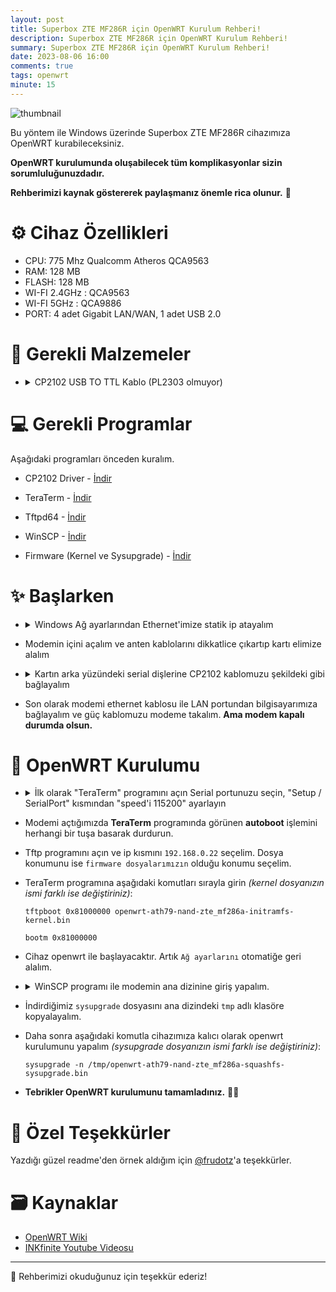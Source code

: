 ```yaml
---
layout: post
title: Superbox ZTE MF286R için OpenWRT Kurulum Rehberi!
description: Superbox ZTE MF286R için OpenWRT Kurulum Rehberi! 
summary: Superbox ZTE MF286R için OpenWRT Kurulum Rehberi!
date: 2023-08-06 16:00
comments: true
tags: openwrt
minute: 15
--- 
```


![thumbnail](https://github.com/yucellmustafa/yucellmustafa.github.io/assets/49123562/525e39da-3819-4920-b17f-ba4800d05f5b)

Bu yöntem ile Windows üzerinde Superbox ZTE MF286R cihazımıza OpenWRT kurabileceksiniz.  

**OpenWRT kurulumunda oluşabilecek tüm komplikasyonlar sizin sorumluluğunuzdadır.**  

**Rehberimizi kaynak göstererek paylaşmanız önemle rica olunur.** 🙏

# ⚙️ Cihaz Özellikleri

- CPU: 775 Mhz Qualcomm Atheros QCA9563
- RAM: 128 MB
- FLASH: 128 MB
- WI-FI 2.4GHz : QCA9563
- WI-FI 5GHz : QCA9886
- PORT: 4 adet Gigabit LAN/WAN, 1 adet USB 2.0

# 🧰 Gerekli Malzemeler
- <details>
  <summary>CP2102 USB TO TTL Kablo (PL2303 olmuyor)</summary>

  <img src="https://github.com/yucellmustafa/yucellmustafa.github.io/assets/49123562/5fc78326-758c-4155-8b53-80b528cf3b87"/>
  </details>

# 💻 Gerekli Programlar
Aşağıdaki programları önceden kuralım.

- CP2102 Driver - [İndir](https://github.com/yucellmustafa/yucellmustafa.github.io/releases/download/v1.2/CP210x_Universal_Windows_Driver.zip)

- TeraTerm - [İndir](https://github.com/yucellmustafa/yucellmustafa.github.io/releases/download/v1.0/2-Teraterm-4.106.exe)

- Tftpd64 - [İndir](https://github.com/yucellmustafa/yucellmustafa.github.io/releases/download/v1.0/3-Tftpd64-4.64.exe)

- WinSCP - [İndir](https://github.com/yucellmustafa/yucellmustafa.github.io/releases/download/v1.0/4-WinSCP-5.21.7.exe)

- Firmware (Kernel ve Sysupgrade) - [İndir](https://firmware-selector.openwrt.org/?version=22.03.5&target=ath79%2Fnand&id=zte_mf286r)

# ✨ Başlarken

- <details>
  <summary>Windows Ağ ayarlarından Ethernet'imize statik ip atayalım</summary>

  > Denetim Masası\Ağ ve Internet\Ağ Bağlantıları

  <img src="https://github.com/yucellmustafa/yucellmustafa.github.io/assets/49123562/5aa13166-f697-4e07-98d0-94d76190c8cd"/>
  </details>

- Modemin içini açalım ve anten kablolarını dikkatlice çıkartıp kartı elimize alalım

- <details>
  <summary>Kartın arka yüzündeki serial dişlerine CP2102 kablomuzu şekildeki gibi bağlayalım</summary>

  <img src="https://github.com/yucellmustafa/yucellmustafa.github.io/assets/49123562/97ec389a-18fd-4b45-8287-29cab0154919"/>
  </details>

- Son olarak modemi ethernet kablosu ile LAN portundan bilgisayarımıza bağlayalım ve güç kablomuzu modeme takalım. **Ama modem kapalı durumda olsun.**


# 🚀 OpenWRT Kurulumu

- <details>
  <summary>İlk olarak "TeraTerm" programını açın Serial portunuzu seçin, "Setup / SerialPort" kısmından "speed'i 115200" ayarlayın</summary>

  <img src="https://github.com/yucellmustafa/yucellmustafa.github.io/assets/49123562/53a575c2-8efe-4daf-b658-2d938128d737"/>

  <img src="https://github.com/yucellmustafa/yucellmustafa.github.io/assets/49123562/172624c2-6a6d-47e6-8a5f-facf3a83edfe"/>
  </details>

- Modemi açtığımızda **TeraTerm** programında görünen **autoboot** işlemini herhangi bir tuşa basarak durdurun.

- Tftp programını açın ve ip kısmını `192.168.0.22` seçelim. Dosya konumunu ise `firmware dosyalarımızın` olduğu konumu seçelim.

- TeraTerm programına aşağıdaki komutları sırayla girin *(kernel dosyanızın ismi farklı ise değiştiriniz)*:
  ```
  tftpboot 0x81000000 openwrt-ath79-nand-zte_mf286a-initramfs-kernel.bin

  bootm 0x81000000
  ```

- Cihaz openwrt ile başlayacaktır. Artık `Ağ ayarlarını` otomatiğe geri alalım.

- <details>
  <summary>WinSCP programı ile modemin ana dizinine giriş yapalım.</summary>

  <img src="https://github.com/yucellmustafa/yucellmustafa.github.io/assets/49123562/df4c4127-6850-45b7-9696-7b322a3a0ca9"/>
  </details>

- İndirdiğimiz `sysupgrade` dosyasını ana dizindeki `tmp` adlı klasöre kopyalayalım.

- Daha sonra aşağıdaki komutla cihazımıza kalıcı olarak openwrt kurulumunu yapalım *(sysupgrade dosyanızın ismi farklı ise değiştiriniz)*:
  ```
  sysupgrade -n /tmp/openwrt-ath79-nand-zte_mf286a-squashfs-sysupgrade.bin
  ```

- **Tebrikler OpenWRT kurulumunu tamamladınız.** 👏👏

# 💖 Özel Teşekkürler
Yazdığı güzel readme'den örnek aldığım için [@frudotz](https://github.com/frudotz)'a teşekkürler.  

# 🗃️ Kaynaklar
- [OpenWRT Wiki](https://openwrt.org/toh/zte/mf286r)
- [INKfinite Youtube Videosu](https://www.youtube.com/watch?v=GU-b3ekzkOw)

-----------
🎀 Rehberimizi okuduğunuz için teşekkür ederiz!  
